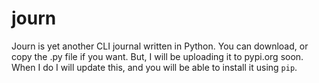# journ
Journ is yet another CLI journal written in Python. You can download, or copy the .py file if you want. But, I will be uploading it to pypi.org soon. When I do I will update this, and you will be able to install it using `pip`.
